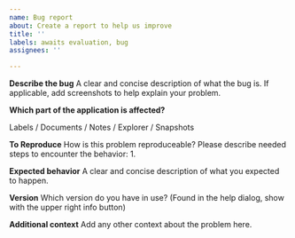 ```yaml
---
name: Bug report
about: Create a report to help us improve
title: ''
labels: awaits evaluation, bug
assignees: ''

---
```


**Describe the bug**
A clear and concise description of what the bug is. 
If applicable, add screenshots to help explain your problem.


**Which part of the application is affected?**

Labels / Documents / Notes / Explorer / Snapshots

**To Reproduce**
How is this problem reproduceable? Please describe needed steps to encounter the behavior:
1. 

**Expected behavior**
A clear and concise description of what you expected to happen.

**Version**
Which version do you have in use? (Found in the help dialog, show with the upper right info button)

**Additional context**
Add any other context about the problem here.
